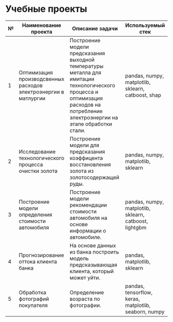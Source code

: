 # Учебные проекты


| № | Наименование проекта | Описание задачи | Используемый стек |
|---|----------------------|-----------------|-------------------|
| 1 |Оптимизация производсвенных расходов электроэнергии в матлургии|Построение модели предсказания выходной температуры металла для имитации технологического процесса и оптимизация расходов на потребление электроэнергии на этапе обработки стали.|pandas, numpy, matplotlib, sklearn, catboost, shap|
| 2 |Исследование технологического процесса очистки золота|Построение модели для предсказания коэффицента восстановления золота из золотосодержащей руды.|pandas, numpy, matplotlib, sklearn|
| 3 |Построение модели определения стоимости автомобиля|Построение модели рекомендации стоимости автомобиля на основе информации о автомобиле.|pandas, numpy, matplotlib, sklearn, catboost, lightgbm|
| 4 |Прогнозирование оттока клиента банка|На основе данных из банка построить модель предсказывающая клиента, который может уйти.|pandas, matplotlib, sklearn|
| 5 |Обработка фотографий покупателя|Определение возраста по фотографии.|pandas, tensorflow, keras, matplotlib, seaborn, numpy|
